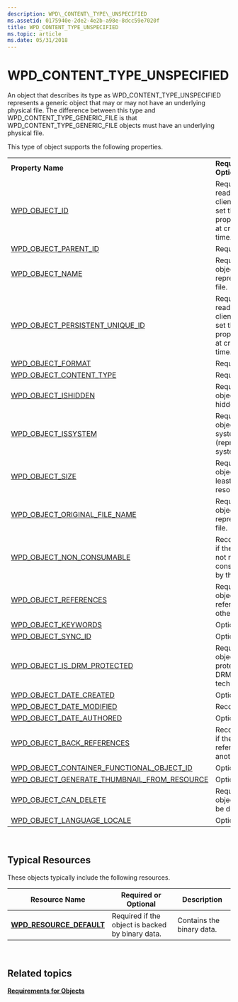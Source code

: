 ```yaml
---
description: WPD\_CONTENT\_TYPE\_UNSPECIFIED
ms.assetid: 0175940e-2de2-4e2b-a98e-8dcc59e7020f
title: WPD_CONTENT_TYPE_UNSPECIFIED
ms.topic: article
ms.date: 05/31/2018
---
```


# WPD\_CONTENT\_TYPE\_UNSPECIFIED

An object that describes its type as WPD\_CONTENT\_TYPE\_UNSPECIFIED represents a generic object that may or may not have an underlying physical file. The difference between this type and WPD\_CONTENT\_TYPE\_GENERIC\_FILE is that WPD\_CONTENT\_TYPE\_GENERIC\_FILE objects must have an underlying physical file.

This type of object supports the following properties.



|                                                                                                                       |                                                                               |
|-----------------------------------------------------------------------------------------------------------------------|-------------------------------------------------------------------------------|
| **Property Name**                                                                                                     | **Required or Optional**                                                      |
| [WPD\_OBJECT\_ID](object-properties.md)                                                                | Required, read-only. A client cannot set this property even at creation time. |
| [WPD\_OBJECT\_PARENT\_ID](object-properties.md)                                                 | Required.                                                                     |
| [WPD\_OBJECT\_NAME](object-properties.md)                                                            | Required if the object represents a file.                                     |
| [WPD\_OBJECT\_PERSISTENT\_UNIQUE\_ID](object-properties.md)                          | Required, read-only. A client cannot set this property even at creation time. |
| [WPD\_OBJECT\_FORMAT](object-properties.md)                                                        | Required.                                                                     |
| [WPD\_OBJECT\_CONTENT\_TYPE](object-properties.md)                                           | Required.                                                                     |
| [WPD\_OBJECT\_ISHIDDEN](object-properties.md)                                                    | Required if the object is hidden.                                             |
| [WPD\_OBJECT\_ISSYSTEM](object-properties.md)                                                    | Required if the object is a system object (represents a system file).         |
| [WPD\_OBJECT\_SIZE](object-properties.md)                                                            | Required if the object has at least one resource.                             |
| [WPD\_OBJECT\_ORIGINAL\_FILE\_NAME](object-properties.md)                              | Required if the object represents a file.                                     |
| [WPD\_OBJECT\_NON\_CONSUMABLE](object-properties.md)                                       | Recommended if the object is not meant for consumption by the device.         |
| [WPD\_OBJECT\_REFERENCES](object-properties.md)                                                | Required if the object has references to other objects.                       |
| [WPD\_OBJECT\_KEYWORDS](object-properties.md)                                                    | Optional.                                                                     |
| [WPD\_OBJECT\_SYNC\_ID](object-properties.md)                                                     | Optional.                                                                     |
| [WPD\_OBJECT\_IS\_DRM\_PROTECTED](object-properties.md)                                  | Required if the object is protected by DRM technology.                        |
| [WPD\_OBJECT\_DATE\_CREATED](object-properties.md)                                           | Optional.                                                                     |
| [WPD\_OBJECT\_DATE\_MODIFIED](object-properties.md)                                         | Recommended.                                                                  |
| [WPD\_OBJECT\_DATE\_AUTHORED](object-properties.md)                                         | Optional.                                                                     |
| [WPD\_OBJECT\_BACK\_REFERENCES](object-properties.md)                                                                | Recommended if the object is referenced by another object.                    |
| [WPD\_OBJECT\_CONTAINER\_FUNCTIONAL\_OBJECT\_ID](object-properties.md)     | Optional.                                                                     |
| [WPD\_OBJECT\_GENERATE\_THUMBNAIL\_FROM\_RESOURCE](object-properties.md) | Optional.                                                                     |
| [WPD\_OBJECT\_CAN\_DELETE](object-properties.md)                                                                     | Required if the object cannot be deleted.                                     |
| [WPD\_OBJECT\_LANGUAGE\_LOCALE](object-properties.md)                                                                | Optional.                                                                     |



 

## Typical Resources

These objects typically include the following resources.



| Resource Name                                          | Required or Optional                             | Description               |
|--------------------------------------------------------|--------------------------------------------------|---------------------------|
| [**WPD\_RESOURCE\_DEFAULT**](wpd-resource-default.md) | Required if the object is backed by binary data. | Contains the binary data. |



 

## Related topics

<dl> <dt>

[**Requirements for Objects**](requirements-for-objects.md)
</dt> </dl>

 

 



